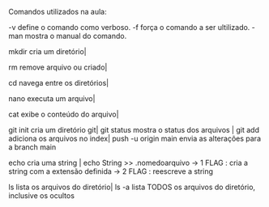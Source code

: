 Comandos utilizados na aula:


-v define o comando como verboso.
-f força o comando a ser ultilizado.
-man mostra o  manual do comando.


mkdir cria um diretório|

rm remove arquivo ou criado|
 
cd navega entre os diretórios|

nano executa um arquivo|

cat exibe o conteúdo do arquivo|

git init cria um diretório git| git status mostra o status dos arquivos
| git add adiciona os arquivos no index| push -u origin main envia as alterações para a branch main

echo cria uma string | echo String >> .nomedoarquivo
				   -> 1 FLAG : cria a string com a extensão definida
				   -> 2 FLAG : reescreve a string 

ls lista os arquivos do diretório| ls -a lista TODOS os arquivos do diretório, inclusive os ocultos







